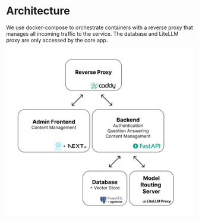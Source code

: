 # Architecture

We use docker-compose to orchestrate containers with a reverse proxy that manages all incoming traffic to the service. The database and LiteLLM proxy are only accessed by the core app.

<p align="center">
  <img src="../../images/architecture.png" alt="Flow"/>
</p>
